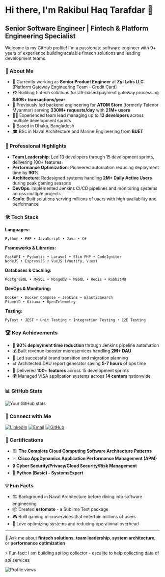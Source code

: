 # Hi there, I'm Rakibul Haq Tarafdar 👋

## Senior Software Engineer | Fintech & Platform Engineering Specialist

Welcome to my GitHub profile! I'm a passionate software engineer with 9+ years of experience building scalable fintech solutions and leading development teams.

### 🚀 About Me

- 🔭 Currently working as **Senior Product Engineer** at **Zyl Labs LLC** (Platform Gateway Engineering Team - Credit Card)
- 💳 Building fintech solutions for US-based payment gateway processing **$40B+ transactions/year**
- 🌟 Previously led backend engineering for **ATOM Store** (formerly Telenor Myanmar) serving **330M+ requests/day** with **21M+ users**
- 👨‍💼 Experienced team lead managing up to **13 developers** across multiple development sprints
- 📍 Based in Dhaka, Bangladesh
- 🎓 BSc in Naval Architecture and Marine Engineering from **BUET**

### 💼 Professional Highlights

- **Team Leadership**: Led 13 developers through 15 development sprints, delivering 100+ features
- **Performance Optimization**: Pioneered automation reducing deployment time by **90%**
- **Architecture**: Redesigned systems handling **2M+ Daily Active Users** during peak gaming seasons
- **DevOps**: Implemented Jenkins CI/CD pipelines and monitoring systems across multiple projects
- **Scale**: Built solutions serving millions of users with high availability and performance

### 🛠️ Tech Stack

**Languages:**
```
Python • PHP • JavaScript • Java • C#
```

**Frameworks & Libraries:**
```
FastAPI • Pydantic • Laravel • Slim PHP • CodeIgniter
NodeJS • ExpressJS • VueJS (Vuetify, Vuex)
```

**Databases & Caching:**
```
PostgreSQL • MySQL • MongoDB • MSSQL • Redis • RabbitMQ
```

**DevOps & Monitoring:**
```
Docker • Docker Compose • Jenkins • ElasticSearch
FluentD • Kibana • OpenTelemetry
```

**Testing:**
```
PyTest • JEST • Unit Testing • Integration Testing • E2E Testing
```

### 🏆 Key Achievements

- 🚀 **90% deployment time reduction** through Jenkins pipeline automation
- 💰 Built revenue-booster microservices handling **2M+ DAU**
- 🔄 Led successful brand transition and migration planning
- 📊 Architected DAU report generator saving **5-7 hours** of ops time
- 🎯 Delivered **100+ features** across 15 development sprints
- 🌍 Managed VISA application systems across **14 centers** nationwide

### 📊 GitHub Stats

![Your GitHub stats](https://github-readme-stats.vercel.app/api?username=rakibulhaq&show_icons=true&theme=dark)

### 🔗 Connect with Me

[![LinkedIn](https://img.shields.io/badge/LinkedIn-0077B5?style=for-the-badge&logo=linkedin&logoColor=white)](https://linkedin.com/in/rakibulhaq)
[![Email](https://img.shields.io/badge/Email-D14836?style=for-the-badge&logo=gmail&logoColor=white)](mailto:haq.rakibul@gmail.com)
[![GitHub](https://img.shields.io/badge/GitHub-100000?style=for-the-badge&logo=github&logoColor=white)](https://github.com/rakibulhaq)

### 📜 Certifications

- 🏗️ **The Complete Cloud Computing Software Architecture Patterns**
- 📈 **Cisco AppDynamics Application Performance Management (APM)**
- 🔒 **Cyber Security/Privacy/Cloud Security/Risk Management**
- 🐍 **Python (Basic) - SystemsExpert**

### 💡 Fun Facts

- 🏗️ Background in Naval Architecture before diving into software engineering
- 📦 Created **estomato** - a Sublime Text package
- 🎮 Built gaming microservices that entertain millions of users
- 🔧 Love optimizing systems and reducing operational overhead

---

💬 Ask me about **fintech solutions**, **team leadership**, **system architecture**, or **performance optimization**

⚡ Fun fact: I am building api log collector - escalite to help collecting data of api services

![Profile views](https://komarev.com/ghpvc/?username=rakibulhaq&color=brightgreen)
